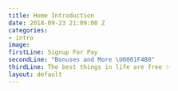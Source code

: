 ```yaml
---
title: Home Introduction
date: 2018-09-23 21:09:00 Z
categories:
- intro
image: 
firstLine: Signup For Pay
secondLine: "Bonuses and More \U0001F4B0"
thirdLine: The best things in life are free ✨
layout: default
---
```


